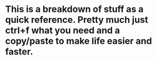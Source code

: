 # This is a breakdown of stuff as a quick reference. Pretty much just ctrl+f what you need and a copy/paste to make life easier and faster.
